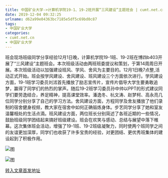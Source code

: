 ```yaml
---
title: 中国矿业大学->计算机学院19-1、19-2班开展“三风建设”主题班会 | cumt.net.cn
date: 2019-12-04 09:32:25
urlname: d62a99e04363bc7185e5df5c69bd0c87
tags: 
- 中国矿业大学
categories:
- cumt.net.cn
- 中国矿业大学
---
```

班会现场班级同学分享经验12月1日晚，计算机学院19-1班、19-2班在博四b403开展了“三风建设”主题班会。本次班级活动由两班班委提议和策划，于第14周周日开展。本次班级活动以加强建设班风、学风、舍风为主要目的。12月1日晚7点整,活动正式开始。班会按学风建设、舍风建设、班风建设三个方面依次进行。学风建设方面，19-1班学习委员刘沭首先播放了励志宣传片，宣传片倡导大学生要勇敢追梦，赢得了同学们的热烈的掌声。随后19-2班学习委员孙中帅以PPT的形式建议同学们要劳逸结合，养足精神，提高课堂效率。潘逸冬、杭文涛、赵梦柯、高永亮几位同学分别分享了自己的学习方法。舍风建设方面，方程同学及舍友播放了他们录制的宿舍健身视频，教大家在宿舍中如何正确锻炼身体。步艺同学分享了她和室友温馨相处的生活点滴。班风建设方面，两位班长分别简述了各班近期的一些情况，鼓励班级同学团结起来搞好班级建设。班会在欢笑与感动、总结与展望中落下帷幕。这次集体班会活动，增强了19-1班、19-2班级凝聚力，同时使两个班同学之间的友谊更加深厚，同学们也收获了许多宝贵的经验，对更团结、更优秀班集体的建设起到了积极作用。

![图](http://xwzx.cumt.edu.cn/_upload/article/images/5c/3b/a868cf1d4c84b15ba3fdfd58bbd8/bc221af7-6d5a-47d7-b44d-adefb328fab6.jpg)

![图](http://xwzx.cumt.edu.cn/_upload/article/images/5c/3b/a868cf1d4c84b15ba3fdfd58bbd8/a760e3e9-7ebc-4d85-a65c-320a255a73f5.jpg)

[转入文章首发地址](http://xwzx.cumt.edu.cn/6e/52/c523a552530/page.htm)